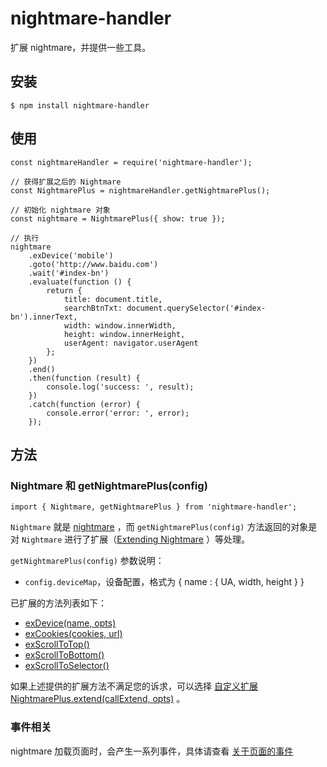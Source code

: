 # nightmare-handler

扩展 nightmare，并提供一些工具。

## 安装

```
$ npm install nightmare-handler
```

## 使用

```
const nightmareHandler = require('nightmare-handler');

// 获得扩展之后的 Nightmare
const NightmarePlus = nightmareHandler.getNightmarePlus();

// 初始化 nightmare 对象
const nightmare = NightmarePlus({ show: true });

// 执行
nightmare
    .exDevice('mobile')
    .goto('http://www.baidu.com')
    .wait('#index-bn')
    .evaluate(function () {
        return {
            title: document.title,
            searchBtnTxt: document.querySelector('#index-bn').innerText,
            width: window.innerWidth,
            height: window.innerHeight,
            userAgent: navigator.userAgent
        };
    })
    .end()
    .then(function (result) {
        console.log('success: ', result);
    })
    .catch(function (error) {
        console.error('error: ', error);
    });
```

## 方法

### Nightmare 和 getNightmarePlus(config)

```
import { Nightmare, getNightmarePlus } from 'nightmare-handler';
```

`Nightmare` 就是 [nightmare](https://www.npmjs.com/package/nightmare) ，而 `getNightmarePlus(config)` 方法返回的对象是对 `Nightmare` 进行了扩展（[Extending Nightmare](https://github.com/segmentio/nightmare#extending-nightmare) ）等处理。


`getNightmarePlus(config)` 参数说明：

- `config.deviceMap`，设备配置，格式为 { name : { UA, width, height } }


已扩展的方法列表如下：

- [exDevice(name, opts)](docs/exDevice.md)
- [exCookies(cookies, url)](docs/exCookies.md)
- [exScrollToTop()](docs/exScrollToTop.md)
- [exScrollToBottom()](docs/exScrollToBottom.md)
- [exScrollToSelector()](docs/exScrollToSelector.md)

如果上述提供的扩展方法不满足您的诉求，可以选择 [自定义扩展 NightmarePlus.extend(callExtend, opts)](docs/extend.md) 。

### 事件相关

nightmare 加载页面时，会产生一系列事件，具体请查看 [关于页面的事件](docs/events.md)